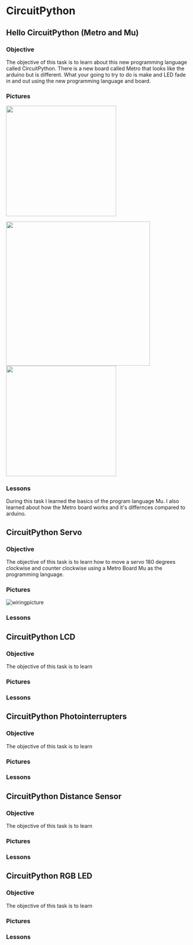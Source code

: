 # CircuitPython
## Hello CircuitPython (Metro and Mu)
### Objective
The objective of this task is to learn about this new programming language called CircuitPython. There is a new board called Metro that looks like the arduino but is different. What your going to try to do is make and LED fade in and out using the new programming language and board.

### Pictures
<img src="media/led_fade_bb.png" width="300px" />

<img src="media/led_fade_schem.png" width="392px"/><img src="media/led_fade_bb.png" width="300px" />

### Lessons
During this task I learned the basics of the program language Mu. I also learned about how the Metro board works and it's differnces compared to arduino. 


## CircuitPython Servo

### Objective
The objective of this task is to learn how to move a servo 180 degrees clockwise and counter clockwise using a Metro Board Mu as the programming language.

### Pictures
![wiringpicture](https://user-images.githubusercontent.com/54993981/68686792-2e39bf80-053a-11ea-9003-1802b85f8b44.PNG)

### Lessons

## CircuitPython LCD
 
### Objective
The objective of this task is to learn

### Pictures

### Lessons

## CircuitPython Photointerrupters

### Objective
The objective of this task is to learn

### Pictures

### Lessons

## CircuitPython Distance Sensor

### Objective
The objective of this task is to learn

### Pictures

### Lessons

## CircuitPython RGB LED

### Objective
The objective of this task is to learn

### Pictures

### Lessons
